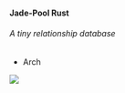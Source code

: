 #### Jade-Pool Rust

######  A tiny relationship database

* Arch

![](https://github.com/Wheeeeeeeeels/Jade-Pool/blob/master/docs/images/arch-light.jpg)
